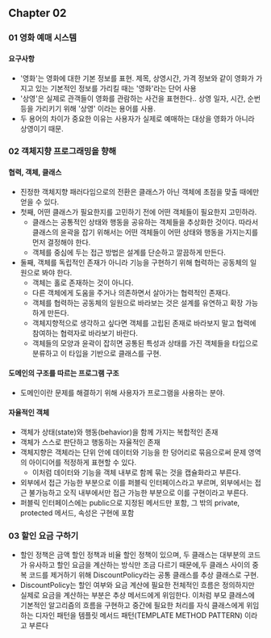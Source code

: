 ## Chapter 02

### 01 영화 예매 시스템
#### 요구사항
- '영화'는 영화에 대한 기본 정보를 표현. 제목, 상영시간, 가격 정보와 같이 영화가 가지고 있는 기본적인 정보를 가리킬 때는 '영화'라는 단어 사용
- '상영'은 실제로 관객들이 영화를 관람하는 사건을 표현한다.. 상영 일자, 시간, 순번 등을 가리키기 위해 '상영' 이라는 용어를 사용.
- 두 용어의 차이가 중요한 이유는 사용자가 실제로 예매하는 대상을 영화가 아니라 상영이기 때문.

### 02 객체지향 프로그래밍을 향해
#### 협력, 객체, 클래스
- 진정한 객체지향 패러다임으로의 전환은 클래스가 아닌 객체에 초점을 맞출 때에만 얻을 수 있다.
- 첫째, 어떤 클래스가 필요한지를 고민하기 전에 어떤 객체들이 필요한지 고민하라.
    - 클래스는 공통적인 상태와 행동을 공유하는 객체들을 추상화한 것이다. 따라서 클래스의 윤곽을 잡기 위해서는 어떤 객체들이 어떤 상태와 행동을 가지는지를 먼저 결정해야 한다.
    - 객체를 중심에 두는 접근 방법은 설계를 단순하고 깔끔하게 만든다.
- 둘째, 객체를 독립적인 존재가 아니라 기능을 구현하기 위해 협력하는 공동체의 일원으로 봐야 한다.
    - 객체는 홀로 존재하는 것이 아니다.
    - 다른 객체에게 도움을 주거나 의존하면서 살아가는 협력적인 존재다. 
    - 객체를 협력하는 공동체의 일원으로 바라보는 것은 설계를 유연하고 확장 가능하게 만든다.
    - 객체지향적으로 생각하고 싶다면 객체를 고립된 존재로 바라보지 말고 협력에 참여하는 협력자로 바라보기 바란다.
    - 객체들의 모양과 윤곽이 잡히면 공통된 특성과 상태를 가진 객체들을 타입으로 분류하고 이 타입을 기반으로 클래스를 구현.

#### 도메인의 구조를 따르는 프로그램 구조
- 도메인이란 문제를 해결하기 위해 사용자가 프로그램을 사용하는 분야.

#### 자율적인 객체
- 객체가 상태(state)와 행동(behavior)을 함께 가지는 복합적인 존재
- 객체가 스스로 판단하고 행동하는 자율적인 존재
- 객체지향은 객체라는 단위 안에 데이터와 기능을 한 덩어리로 묶음으로써 문제 영역의 아이디어를 적정하게 표현할 수 있다.
    - 이처럼 데이터와 기능을 객체 내부로 함께 묶는 것을 캡슐화라고 부른다.
- 외부에서 접근 가능한 부분으로 이를 퍼블릭 인터페이스라고 부르며, 외부에서는 접근 불가능하고 오직 내부에서만 접근 가능한 부분으로 이를 구현이라고 부른다.
- 퍼블릭 인터페이스에는 public으로 지정된 메서드만 포함, 그 밖의 private, protected 메서드, 속성은 구현에 포함

### 03 할인 요금 구하기
- 할인 정책은 금액 할인 정책과 비율 할인 정책이 있으며, 두 클래스는 대부분의 코드가 유사하고 할인 요금을 계산하는 방식만 조금 다르기 때문에,두 클래스 사이의 중복 코드를 제거하기 위해
DiscountPolicy라는 공통 클래스를 추상 클래스로 구현.
- DiscountPolicy는 할인 여부와 요금 계산에 필요한 전체적인 흐름은 정의하지만 실제로 요금을 계산하는 부분은 추상 메서드에게 위임한다.
이처럼 부모 클래스에 기본적인 알고리즘의 흐름을 구현하고 중간에 필요한 처리를 자식 클래스에게 위임하는 디자인 패턴을 템플릿 메서드 패턴(TEMPLATE METHOD PATTERN) 이라고 부른다
 